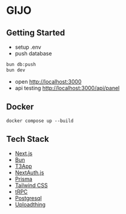 # GIJO

## Getting Started

- setup .env
- push database

```bash
bun db:push
bun dev

```

- open [http://localhost:3000](http://localhost:3000)
- api testing [http://localhost:3000/api/panel](http://localhost:3000/api/panel)

## Docker

```
docker compose up --build
```

## Tech Stack

- [Next.js](https://nextjs.org)
- [Bun](https://bun.sh/)
- [T3App](https://create.t3.gg/)
- [NextAuth.js](https://next-auth.js.org)
- [Prisma](https://prisma.io)
- [Tailwind CSS](https://tailwindcss.com)
- [tRPC](https://trpc.io)
- [Postgresql](https://www.postgresql.org/)
- [Uploadthing](https://uploadthing.com/)
